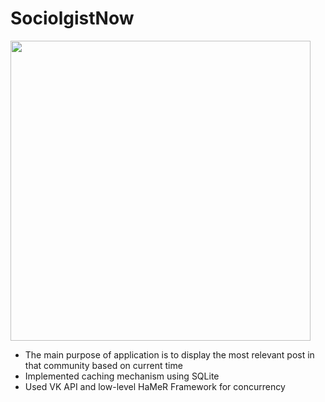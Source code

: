 # SociolgistNow
<img src="http://alexivme.appspot.com/images/screenshot2.png"  width="480">

* The main purpose of application is to display the most relevant post in that community based on current time 
* Implemented caching mechanism using SQLite
*	Used VK API and low-level HaMeR Framework for concurrency
